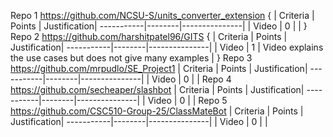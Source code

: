 Repo 1
https://github.com/NCSU-S/units_converter_extension
{
| Criteria | Points | Justification|
-----------|--------|---------------|
|     Video     |     0    |              |
}
Repo 2
https://github.com/harshitpatel96/GITS
{
| Criteria | Points | Justification|
-----------|--------|---------------|
|     Video     |     1    |      Video explains the use cases but does not give many examples        |
}
Repo 3
https://github.com/mrpudlo/SE_Project1
| Criteria | Points | Justification|
-----------|--------|---------------|
|     Video     |     0    |              |
Repo 4
https://github.com/secheaper/slashbot
| Criteria | Points | Justification|
-----------|--------|---------------|
|     Video     |     0    |              |
Repo 5
https://github.com/CSC510-Group-25/ClassMateBot
| Criteria | Points | Justification|
-----------|--------|---------------|
|     Video     |     0    |              |
